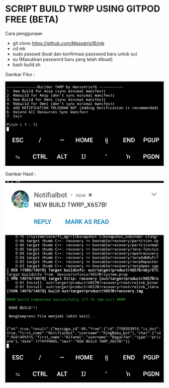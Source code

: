 # SCRIPT BUILD TWRP USING GITPOD FREE (BETA)

Cara penggunaan
- git clone https://github.com/Massatrio16/mk
- cd mk
- sudo passwd (buat dan konfirmasi password baru untuk su)
- su (Masukkan password baru yang telah dibuat)
- bash build.sh



Gambar Fitur :

![Image alt](https://github.com/Massatrio16/mk/blob/main/Screenshot_20240701-091114_1.jpg)

Gambar Hasil :

![Image alt](https://github.com/Massatrio16/mk/blob/main/Screenshot_20240701-091108_1.jpg)

